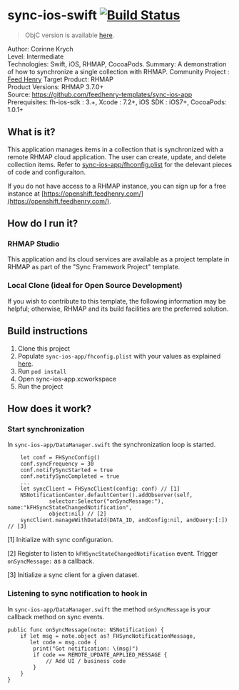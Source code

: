 # sync-ios-swift [![Build Status](https://travis-ci.org/feedhenry-templates/sync-ios-swift.png)](https://travis-ci.org/feedhenry-templates/sync-ios-swift)

> ObjC version is available [here](https://github.com/feedhenry-templates/sync-ios-app).

Author: Corinne Krych   
Level: Intermediate  
Technologies: Swift, iOS, RHMAP, CocoaPods. 
Summary: A demonstration of how to synchronize a single collection with RHMAP. 
Community Project : [Feed Henry](http://feedhenry.org) 
Target Product: RHMAP  
Product Versions: RHMAP 3.7.0+   
Source: https://github.com/feedhenry-templates/sync-ios-app  
Prerequisites: fh-ios-sdk : 3.+, Xcode : 7.2+, iOS SDK : iOS7+, CocoaPods: 1.0.1+

## What is it?

This application manages items in a collection that is synchronized with a remote RHMAP cloud application.  The user can create, update, and delete collection items.  Refer to [sync-ios-app/fhconfig.plist](sync-ios-app/fhconfig.plist) for the delevant pieces of code and configuraiton.

If you do not have access to a RHMAP instance, you can sign up for a free instance at [https://openshift.feedhenry.com/](https://openshift.feedhenry.com/).

## How do I run it?  

### RHMAP Studio

This application and its cloud services are available as a project template in RHMAP as part of the "Sync Framework Project" template.

### Local Clone (ideal for Open Source Development)
If you wish to contribute to this template, the following information may be helpful; otherwise, RHMAP and its build facilities are the preferred solution.

## Build instructions

1. Clone this project
1. Populate ```sync-ios-app/fhconfig.plist``` with your values as explained [here](https://access.redhat.com/documentation/en/red-hat-mobile-application-platform-hosted/3/paged/client-sdk/chapter-3-native-ios-swift).
1. Run ```pod install``` 
1. Open sync-ios-app.xcworkspace
1. Run the project
 
## How does it work?

### Start synchronization

In ```sync-ios-app/DataManager.swift``` the synchronization loop is started.
```
    let conf = FHSyncConfig()
    conf.syncFrequency = 30
    conf.notifySyncStarted = true
    conf.notifySyncCompleted = true
    ...
    let syncClient = FHSyncClient(config: conf) // [1]
    NSNotificationCenter.defaultCenter().addObserver(self, 
             selector:Selector("onSyncMessage:"), name:"kFHSyncStateChangedNotification", 
             object:nil) // [2]
    syncClient.manageWithDataId(DATA_ID, andConfig:nil, andQuery:[:]) // [3]
```
[1] Initialize with sync configuration.

[2] Register to listen to ```kFHSyncStateChangedNotification``` event. Trigger ```onSyncMessage:``` as a callback.

[3] Initialize a sync client for a given dataset.

### Listening to sync notification to hook in 
In ```sync-ios-app/DataManager.swift``` the method ```onSyncMessage``` is your callback method on sync events.

```
public func onSyncMessage(note: NSNotification) {
    if let msg = note.object as? FHSyncNotificationMessage, 
       let code = msg.code {
        print("Got notification: \(msg)")
        if code == REMOTE_UPDATE_APPLIED_MESSAGE { 
            // Add UI / business code
        }
    }
}
```
